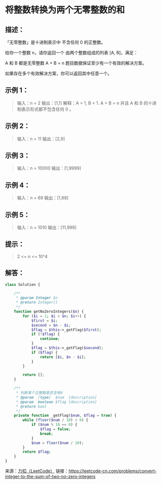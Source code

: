 # 将整数转换为两个无零整数的和


## 描述：

「无零整数」是十进制表示中 不含任何 0 的正整数。

给你一个整数 n，请你返回一个 由两个整数组成的列表 [A, B]，满足：

A 和 B 都是无零整数
A + B = n
题目数据保证至少有一个有效的解决方案。

如果存在多个有效解决方案，你可以返回其中任意一个。



## 示例 1：

> 输入：n = 2
> 输出：[1,1]
> 解释：A = 1, B = 1. A + B = n 并且 A 和 B 的十进制表示形式都不包含任何 0 。

## 示例 2：

> 输入：n = 11
> 输出：[2,9]

## 示例 3：

> 输入：n = 10000
> 输出：[1,9999]

## 示例 4：

> 输入：n = 69
> 输出：[1,68]

## 示例 5：

> 输入：n = 1010
> 输出：[11,999]


## 提示：

> 2 <= n <= 10^4


## 解答：

```php
class Solution {

    /**
     * @param Integer $n
     * @return Integer[]
     */
    function getNoZeroIntegers($n) {
        for ($i = 1; $i < $n; $i++) {
            $first = $i;
            $second = $n - $i;
            $flag = $this->_getFlag($first);
            if (!$flag) {
                continue;
            }
            $flag = $this->_getFlag($second);
            if ($flag) {
                return [$i, $n - $i];
            }
        }

        return [];
    }

    /**
     * 判断某个正整数是否含有0
     * @param  [type]  $num  [description]
     * @param  boolean $flag [description]
     * @return bool
     */
    private function _getFlag($num, $flag = true) {
        while (floor($num / 10) > 0) {
            if ($num % 10 == 0) {
                $flag = false;
                break;
            }
            $num = floor($num / 10);
        }
        return $flag;
    }
}
```


来源：[力扣（LeetCode）](https://leetcode-cn.com/problems/convert-integer-to-the-sum-of-two-no-zero-integers)
链接：https://leetcode-cn.com/problems/convert-integer-to-the-sum-of-two-no-zero-integers
